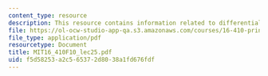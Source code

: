 ```yaml
---
content_type: resource
description: This resource contains information related to differential games.
file: https://ol-ocw-studio-app-qa.s3.amazonaws.com/courses/16-410-principles-of-autonomy-and-decision-making-fall-2010/f5d58253a2c565372d8038a1fd676fdf_MIT16_410F10_lec25.pdf
file_type: application/pdf
resourcetype: Document
title: MIT16_410F10_lec25.pdf
uid: f5d58253-a2c5-6537-2d80-38a1fd676fdf
---
```

